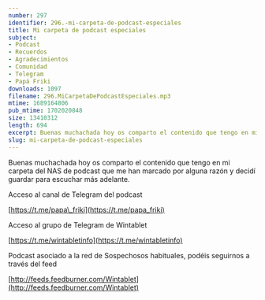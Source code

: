 ```yaml
---
number: 297
identifier: 296.-mi-carpeta-de-podcast-especiales
title: Mi carpeta de podcast especiales
subject:
- Podcast
- Recuerdos
- Agradecimientos
- Comunidad
- Telegram
- Papá Friki
downloads: 1097
filename: 296.MiCarpetaDePodcastEspeciales.mp3
mtime: 1689164806
pub_mtime: 1702020848
size: 13410312
length: 694
excerpt: Buenas muchachada hoy os comparto el contenido que tengo en mi carpeta del NAS de podcast que me han marcado por alguna razón y decidí guardar para escuchar más adelante
slug: mi-carpeta-de-podcast-especiales
---
```

Buenas muchachada hoy os comparto el contenido que tengo en mi carpeta del NAS de podcast que me han marcado por alguna razón y decidí guardar para escuchar más adelante.  

Acceso al canal de Telegram del podcast

[https://t.me/papa\_friki](https://t.me/papa_friki)  

Acceso al grupo de Telegram de Wintablet

[https://t.me/wintabletinfo](https://t.me/wintabletinfo)  

Podcast asociado a la red de Sospechosos habituales, podéis seguirnos a través del feed 

[http://feeds.feedburner.com/Wintablet](http://feeds.feedburner.com/Wintablet)